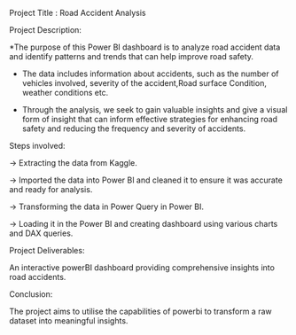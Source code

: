 Project Title : Road Accident Analysis

Project Description:

*The purpose of this Power BI dashboard is to analyze road accident data and identify patterns and trends that can help improve road safety. 

* The data includes information about accidents, such as the number of vehicles involved, severity of the accident,Road surface Condition, weather conditions etc.

* Through the analysis, we seek to gain valuable insights and give a visual form of insight that can inform effective strategies for enhancing road safety and reducing the frequency and severity of accidents.

Steps involved:

-> Extracting the data from Kaggle.

-> Imported the data into Power BI and cleaned it to ensure it was accurate and ready for analysis.

-> Transforming the data in Power Query in Power BI.

-> Loading it in the Power BI and creating dashboard using various charts and DAX queries.

Project Deliverables:

An interactive powerBI dashboard providing comprehensive insights into road accidents.

Conclusion:

The project aims to utilise the capabilities of powerbi to transform a raw dataset into meaningful insights.

